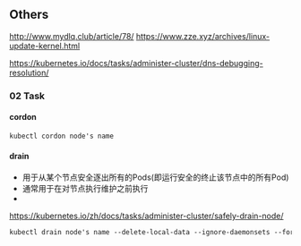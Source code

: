 ## Others
http://www.mydlq.club/article/78/
https://www.zze.xyz/archives/linux-update-kernel.html

https://kubernetes.io/docs/tasks/administer-cluster/dns-debugging-resolution/


### 02 Task
#### cordon

```markdown
kubectl cordon node's name
```
#### drain
- 用于从某个节点安全逐出所有的Pods(即运行安全的终止该节点中的所有Pod)
- 通常用于在对节点执行维护之前执行
- 
https://kubernetes.io/zh/docs/tasks/administer-cluster/safely-drain-node/
```markdown
kubectl drain node's name --delete-local-data --ignore-daemonsets --force
```
